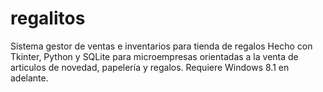 # regalitos
Sistema gestor de ventas e inventarios para tienda de regalos
Hecho con Tkinter, Python y SQLite para microempresas orientadas a la venta de articulos de novedad, papelería y regalos.
Requiere Windows 8.1 en adelante. 

